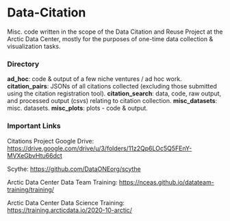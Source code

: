 # Data-Citation
Misc. code written in the scope of the Data Citation and Reuse Project at the Arctic Data Center, mostly for the purposes of one-time data collection & visualization tasks.

### Directory

**ad_hoc**: code & output of a few niche ventures / ad hoc work.
**citation_pairs**: JSONs of all citations collected (excluding those submitted using the citation registration tool).
**citation_search**: data, code, raw output, and processed output (csvs) relating to citation collection.
**misc_datasets**: misc. datasets.
**misc_plots**: plots - code & output.

### Important Links
Citations Project Google Drive: https://drive.google.com/drive/u/3/folders/11z2Qp6LOc5Q5FEnY-MVXeGbvHtu66dct

Scythe: https://github.com/DataONEorg/scythe

Arctic Data Center Data Team Training: https://nceas.github.io/datateam-training/training/

Arctic Data Center Data Science Training: https://training.arcticdata.io/2020-10-arctic/
